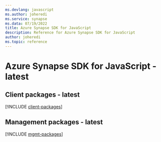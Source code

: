 ```yaml
---
ms.devlang: javascript
ms.author: joheredi
ms.service: synapse
ms.data: 07/19/2022
title: Azure Synapse SDK for JavaScript
description: Reference for Azure Synapse SDK for JavaScript
author: joheredi
ms.topic: reference
---
```

# Azure Synapse SDK for JavaScript - latest

## Client packages - latest
[!INCLUDE [client-packages](synapse-client-index.md)]
## Management packages - latest
[!INCLUDE [mgmt-packages](synapse-mgmt-index.md)]

